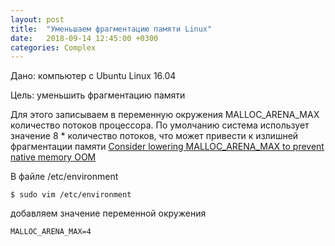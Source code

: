 ```yaml
---
layout: post
title:  "Уменьшаем фрагментацию памяти Linux"
date:   2018-09-14 12:45:00 +0300
categories: Complex
---
```


Дано: компьютер с Ubuntu Linux 16.04

Цель: уменьшить фрагментацию памяти

Для этого записываем в переменную окружения MALLOC_ARENA_MAX количество
потоков процессора. По умолчанию система использует значение 8 * количество
потоков, что может привести к излишней фрагментации памяти 
[Consider lowering MALLOC_ARENA_MAX to prevent native memory OOM](https://github.com/prestodb/presto/issues/8993)

В файле /etc/environment

```
$ sudo vim /etc/environment
```

добавляем значение переменной окружения

```
MALLOC_ARENA_MAX=4
```
